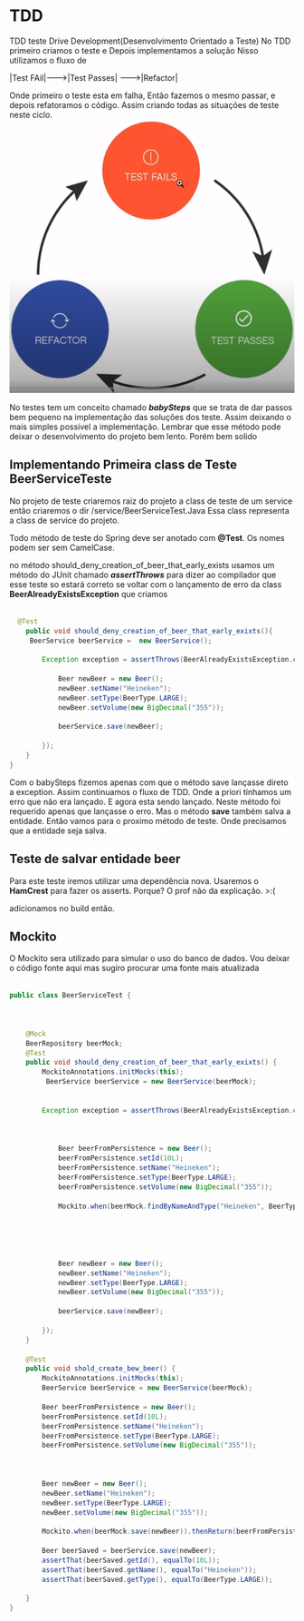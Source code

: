 # TDD

TDD teste Drive Development(Desenvolvimento Orientado a Teste)
No TDD primeiro criamos o teste e Depois implementamos a solução
Nisso utilizamos o fluxo de 

|Test FAil|--->|Test Passes| --->|Refactor|

Onde primeiro o teste esta em falha, Então fazemos o mesmo passar,
e depois refatoramos o código. Assim criando todas as situações de teste
neste ciclo.
![](/docs/assets/img/testes_001.png)



No testes tem um conceito chamado ***babySteps*** que se trata de dar passos bem pequeno na 
implementação das soluções dos teste. Assim deixando o mais simples possível a implementação.
Lembrar que esse método pode deixar o desenvolvimento do projeto bem lento. Porém bem solido

## Implementando Primeira class de Teste BeerServiceTeste

No projeto de teste criaremos raiz do projeto a class de teste de um service
então criaremos o dir /service/BeerServiceTest.Java
Essa class representa a class de service do projeto.

Todo método de teste do Spring deve ser anotado com **@Test**. Os nomes podem ser sem CamelCase.

no método should_deny_creation_of_beer_that_early_exists usamos um método do JUnit chamado ***assertThrows***
para dizer ao compilador que esse teste so estará correto se voltar com o lançamento de erro da class
**BeerAlreadyExistsException** que criamos
~~~ java

  @Test
    public void should_deny_creation_of_beer_that_early_exixts(){
     BeerService beerService =  new BeerService();

        Exception exception = assertThrows(BeerAlreadyExistsException.class, ()->{
            
            Beer newBeer = new Beer();
            newBeer.setName("Heineken");
            newBeer.setType(BeerType.LARGE);
            newBeer.setVolume(new BigDecimal("355"));

            beerService.save(newBeer);

        });
    }
}

~~~

Com o babySteps fizemos apenas com que o método save lançasse direto a exception. Assim continuamos
o fluxo de TDD. Onde a priori tínhamos um erro que não era lançado. E agora esta sendo lançado.
Neste método foi requerido apenas que lançasse o erro. Mas o método **save** também salva a entidade.
Então vamos para o proximo método de teste. Onde precisamos que a entidade seja salva. 

## Teste de salvar entidade beer

Para este teste iremos utilizar uma dependência nova.
Usaremos o **HamCrest** para fazer os asserts. Porque? O prof não da explicação. >:(

adicionamos no build então.

## Mockito

O Mockito sera utilizado para simular o uso do banco de dados. Vou deixar o código fonte aqui
mas sugiro procurar uma fonte mais atualizada

~~~java

public class BeerServiceTest {

    

    @Mock
    BeerRepository beerMock;
    @Test
    public void should_deny_creation_of_beer_that_early_exixts() {
        MockitoAnnotations.initMocks(this);
         BeerService beerService = new BeerService(beerMock);


        Exception exception = assertThrows(BeerAlreadyExistsException.class, () -> {



            Beer beerFromPersistence = new Beer();
            beerFromPersistence.setId(10L);
            beerFromPersistence.setName("Heineken");
            beerFromPersistence.setType(BeerType.LARGE);
            beerFromPersistence.setVolume(new BigDecimal("355"));
    
            Mockito.when(beerMock.findByNameAndType("Heineken", BeerType.LARGE)).thenReturn(Optional.of(beerFromPersistence));





            Beer newBeer = new Beer();
            newBeer.setName("Heineken");
            newBeer.setType(BeerType.LARGE);
            newBeer.setVolume(new BigDecimal("355"));

            beerService.save(newBeer);

        });
    }

    @Test
    public void shold_create_bew_beer() {
        MockitoAnnotations.initMocks(this);
        BeerService beerService = new BeerService(beerMock);

        Beer beerFromPersistence = new Beer();
        beerFromPersistence.setId(10L);
        beerFromPersistence.setName("Heineken");
        beerFromPersistence.setType(BeerType.LARGE);
        beerFromPersistence.setVolume(new BigDecimal("355"));


        
        Beer newBeer = new Beer();
        newBeer.setName("Heineken");
        newBeer.setType(BeerType.LARGE);
        newBeer.setVolume(new BigDecimal("355"));
        
        Mockito.when(beerMock.save(newBeer)).thenReturn(beerFromPersistence);

        Beer beerSaved = beerService.save(newBeer);
        assertThat(beerSaved.getId(), equalTo(10L));
        assertThat(beerSaved.getName(), equalTo("Heineken"));
        assertThat(beerSaved.getType(), equalTo(BeerType.LARGE));

    }
}

~~~